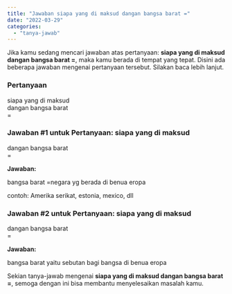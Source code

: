```yaml
---
title: "Jawaban siapa yang di maksud dangan bangsa barat =​"
date: "2022-03-29"
categories: 
  - "tanya-jawab"
---
```


Jika kamu sedang mencari jawaban atas pertanyaan: **siapa yang di maksud dangan bangsa barat =​**, maka kamu berada di tempat yang tepat. Disini ada beberapa jawaban mengenai pertanyaan tersebut. Silakan baca lebih lanjut.

### Pertanyaan

siapa yang di maksud  
dangan bangsa barat  
\=​

### Jawaban #1 untuk Pertanyaan: siapa yang di maksud  
dangan bangsa barat  
\=​

**Jawaban:**

bangsa barat =negara yg berada di benua eropa

contoh: Amerika serikat, estonia, mexico, dll

### Jawaban #2 untuk Pertanyaan: siapa yang di maksud  
dangan bangsa barat  
\=​

**Jawaban:**

bangsa barat yaitu sebutan bagi bangsa di benua eropa

Sekian tanya-jawab mengenai **siapa yang di maksud dangan bangsa barat =​**, semoga dengan ini bisa membantu menyelesaikan masalah kamu.
